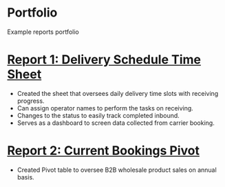 # Portfolio
Example reports portfolio

# [Report 1: Delivery Schedule Time Sheet](https://github.com/PatrikStriz/Delivery-Schedule.git)
* Created the sheet that oversees daily delivery time slots with receiving progress.
* Can assign operator names to perform the tasks on receiving.
* Changes to the status to easily track completed inbound.
* Serves as a dashboard to screen data collected from carrier booking.



# [Report 2: Current Bookings Pivot](https://github.com/PatrikStriz/Current-Bookings-Pivot.git)
* Created Pivot table to oversee B2B wholesale product sales on annual basis.
